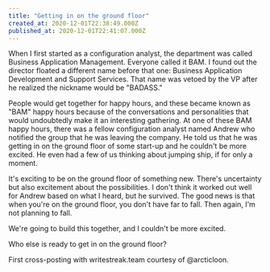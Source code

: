 ```yaml
---
title: "Getting in on the ground floor"
created_at: 2020-12-01T22:38:49.000Z
published_at: 2020-12-01T22:41:07.000Z
---
```

When I first started as a configuration analyst, the department was called Business Application Management. Everyone called it BAM. I found out the director floated a different name before that one: Business Application Development and Support Services. That name was vetoed by the VP after he realized the nickname would be "BADASS."  
  
People would get together for happy hours, and these became known as "BAM" happy hours because of the conversations and personalities that would undoubtedly make it an interesting gathering. At one of these BAM happy hours, there was a fellow configuration analyst named Andrew who notified the group that he was leaving the company. He told us that he was getting in on the ground floor of some start-up and he couldn't be more excited. He even had a few of us thinking about jumping ship, if for only a moment.  
  
It's exciting to be on the ground floor of something new. There's uncertainty but also excitement about the possibilities. I don't think it worked out well for Andrew based on what I heard, but he survived. The good news is that when you're on the ground floor, you don't have far to fall. Then again, I'm not planning to fall.  
  
We're going to build this together, and I couldn't be more excited.

Who else is ready to get in on the ground floor?

First cross-posting with writestreak.team courtesy of @arcticloon.
